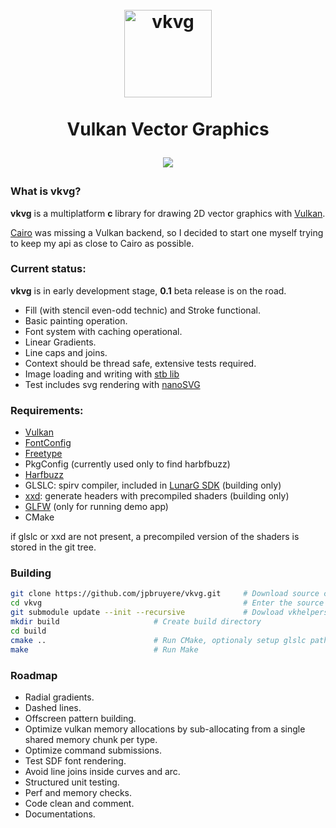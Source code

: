 <h1 align="center">
  <br>
  <a href="https://github.com/jpbruyere/vkvg/blob/master/vkvg.svg">
	<img src="https://github.com/jpbruyere/vkvg/blob/master/vkvg.svg?sanitize=true" alt="vkvg" width="140">
  </a>
  <br>
	<br>
  Vulkan Vector Graphics
  <br>
<p align="center">
  <a href="https://www.paypal.me/GrandTetraSoftware">
	<img src="https://img.shields.io/badge/Donate-PayPal-green.svg">
  </a>
</p>
</h1>

### What is vkvg?

**vkvg** is a multiplatform **c** library for drawing 2D vector graphics with [Vulkan](https://www.khronos.org/vulkan/).

[Cairo](https://www.cairographics.org/) was missing a Vulkan backend, so I decided to start one myself trying to keep my api as close to Cairo as possible. 

### Current status:

**vkvg** is in early development stage, **0.1** beta release is on the road.

- Fill (with stencil even-odd technic) and Stroke functional.
- Basic painting operation.
- Font system with caching operational.
- Linear Gradients.
- Line caps and joins.
- Context should be thread safe, extensive tests required.
- Image loading and writing with [stb lib](https://github.com/nothings/stb)
- Test includes svg rendering with [nanoSVG](https://github.com/memononen/nanosvg)

### Requirements:

- [Vulkan](https://www.khronos.org/vulkan/)
- [FontConfig](https://www.freedesktop.org/wiki/Software/fontconfig/)
- [Freetype](https://www.freetype.org/)
- PkgConfig (currently used only to find harbfbuzz)
- [Harfbuzz](https://www.freedesktop.org/wiki/Software/HarfBuzz/)
- GLSLC: spirv compiler, included in [LunarG SDK](https://www.lunarg.com/vulkan-sdk/) (building only)
- [xxd](https://linux.die.net/man/1/xxd): generate headers with precompiled shaders (building only)
- [GLFW](http://www.glfw.org/) (only for running demo app)
- CMake

if glslc or xxd are not present, a precompiled version of the shaders is stored in the git tree.

### Building

```bash
git clone https://github.com/jpbruyere/vkvg.git     # Download source code from github
cd vkvg                                             # Enter the source directory
git submodule update --init --recursive             # Dowload vkhelpers sources
mkdir build					    # Create build directory
cd build
cmake ..					    # Run CMake, optionaly setup glslc path
make						    # Run Make
```

### Roadmap

- Radial gradients.
- Dashed lines.
- Offscreen pattern building.
- Optimize vulkan memory allocations by sub-allocating from a single shared memory chunk per type.
- Optimize command submissions.
- Test SDF font rendering.
- Avoid line joins inside curves and arc.
- Structured unit testing.
- Perf and memory checks.
- Code clean and comment.
- Documentations.


